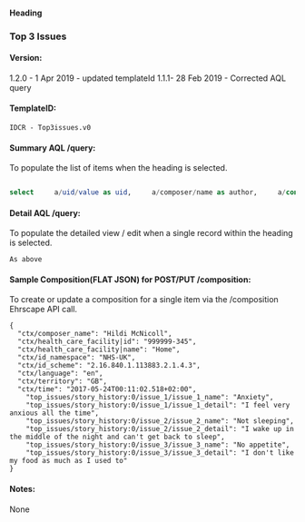 #### Heading

### Top 3 Issues

#### Version:

1.2.0 - 1 Apr 2019 - updated templateId
1.1.1- 28 Feb 2019 - Corrected AQL query

#### TemplateID:
`IDCR - Top3issues.v0`

#### Summary AQL /query:

To populate the list of items when the heading is selected.

```sql

select     a/uid/value as uid,     a/composer/name as author,     a/context/start_time/value as date_created,     b/data[at0001]/events[at0002]/data[at0003]/items[openEHR-EHR-CLUSTER.issue.v0,'Issue 1']/items[at0001]/value/value as Issue_1_Name,     b/data[at0001]/events[at0002]/data[at0003]/items[openEHR-EHR-CLUSTER.issue.v0,'Issue 1']/items[at0002]/value/value as Issue_1_Detail,     b/data[at0001]/events[at0002]/data[at0003]/items[openEHR-EHR-CLUSTER.issue.v0,'Issue 2']/items[at0001]/value/value as Issue_2_Name,     b/data[at0001]/events[at0002]/data[at0003]/items[openEHR-EHR-CLUSTER.issue.v0,'Issue 2']/items[at0002]/value/value as Issue_2_Detail,     b/data[at0001]/events[at0002]/data[at0003]/items[openEHR-EHR-CLUSTER.issue.v0,'Issue 3']/items[at0001]/value/value as Issue_3_Name,     b/data[at0001]/events[at0002]/data[at0003]/items[openEHR-EHR-CLUSTER.issue.v0,'Issue 3']/items[at0002]/value/value as Issue_3_Detail from EHR e[ehr_id/value='{{ehrId}}'] contains COMPOSITION a[openEHR-EHR-COMPOSITION.encounter.v1] contains OBSERVATION b[openEHR-EHR-OBSERVATION.story.v1] where a/name/value='Top issues'

```

#### Detail AQL /query:
To populate the detailed view / edit when a single record within the heading is selected.

```
As above
```

#### Sample Composition(FLAT JSON) for POST/PUT /composition:

To create or update a composition for a single item via the /composition Ehrscape API call.

```
{
  "ctx/composer_name": "Hildi McNicoll",
  "ctx/health_care_facility|id": "999999-345",
  "ctx/health_care_facility|name": "Home",
  "ctx/id_namespace": "NHS-UK",
  "ctx/id_scheme": "2.16.840.1.113883.2.1.4.3",
  "ctx/language": "en",
  "ctx/territory": "GB",
  "ctx/time": "2017-05-24T00:11:02.518+02:00",
    "top_issues/story_history:0/issue_1/issue_1_name": "Anxiety",
    "top_issues/story_history:0/issue_1/issue_1_detail": "I feel very anxious all the time",
    "top_issues/story_history:0/issue_2/issue_2_name": "Not sleeping",
    "top_issues/story_history:0/issue_2/issue_2_detail": "I wake up in the middle of the night and can't get back to sleep",
    "top_issues/story_history:0/issue_3/issue_3_name": "No appetite",
    "top_issues/story_history:0/issue_3/issue_3_detail": "I don't like my food as much as I used to"
}
```

#### Notes:
None
